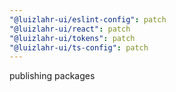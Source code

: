 ```yaml
---
"@luizlahr-ui/eslint-config": patch
"@luizlahr-ui/react": patch
"@luizlahr-ui/tokens": patch
"@luizlahr-ui/ts-config": patch
---
```


publishing packages
